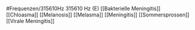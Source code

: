 #Frequenzen/315610Hz
315610 Hz (E)
[[Bakterielle Meningitis]]
[[Chloasma]]
[[Melanosis]]
[[Melasma]]
[[Meningitis]]
[[Sommersprossen]]
[[Virale Meningitis]]
